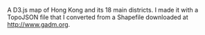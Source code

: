 A D3.js map of Hong Kong and its 18 main districts. I made it with a TopoJSON file that I converted from a Shapefile downloaded at http://www.gadm.org.
